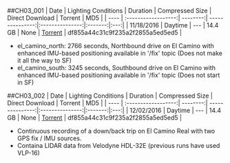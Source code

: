 ##CH03_001
| Date | Lighting Conditions | Duration | Compressed Size | Direct Download | Torrent | MD5 |
| ---- | :------------------:| --------:| ---------------:|:---------------:|:-------:|:---:|
| 11/18/2016 | Daytime | --- | 14.4 GB | None | [Torrent](https://github.com/udacity/self-driving-car/blob/master/datasets/CH3/CH3_001.tar.gz.torrent) | df855a44c31c9f235a2f2855a5ed5ed5 |

* el_camino_north: 2766 seconds, Northbound drive on El Camino with enhanced IMU-based positioning available in '/fix' topic (Does not make it all the way to SF)
* el_camino_south: 3245 seconds, Southbound drive on El Camino with enhanced IMU-based positioning available in '/fix' topic (Does not start in SF)

##CH03_002
| Date | Lighting Conditions | Duration | Compressed Size | Direct Download | Torrent | MD5 |
| ---- | :------------------:| --------:| ---------------:|:---------------:|:-------:|:---:|
| 12/02/2016 | Daytime | --- | 14.4 GB | None | [Torrent](https://github.com/udacity/self-driving-car/blob/master/datasets/CH3/CH3_002.tar.gz.torrent) | df855a44c31c9f235a2f2855a5ed5ed5 |
* Continuous recording of a down/back trip on El Camino Real with two GPS fix / IMU sources.
* Containa LIDAR data from Velodyne HDL-32E (previous runs have used VLP-16)
